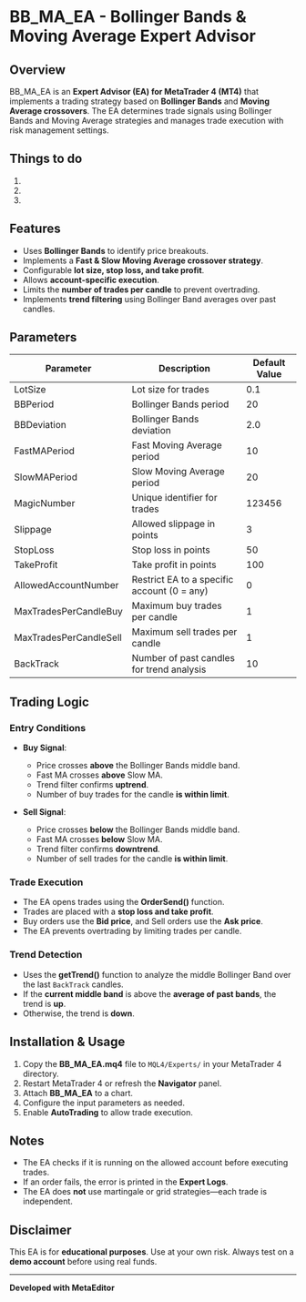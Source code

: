 # BB_MA_EA - Bollinger Bands & Moving Average Expert Advisor

## Overview
BB_MA_EA is an **Expert Advisor (EA) for MetaTrader 4 (MT4)** that implements a trading strategy based on **Bollinger Bands** and **Moving Average crossovers**. The EA determines trade signals using Bollinger Bands and Moving Average strategies and manages trade execution with risk management settings.

## Things to do
1. 
2. 
3. 

## Features
- Uses **Bollinger Bands** to identify price breakouts.
- Implements a **Fast & Slow Moving Average crossover strategy**.
- Configurable **lot size, stop loss, and take profit**.
- Allows **account-specific execution**.
- Limits the **number of trades per candle** to prevent overtrading.
- Implements **trend filtering** using Bollinger Band averages over past candles.

## Parameters
| Parameter                  | Description                                      | Default Value |
|----------------------------|--------------------------------------------------|--------------|
| LotSize                    | Lot size for trades                              | 0.1          |
| BBPeriod                   | Bollinger Bands period                           | 20           |
| BBDeviation                | Bollinger Bands deviation                        | 2.0          |
| FastMAPeriod               | Fast Moving Average period                       | 10           |
| SlowMAPeriod               | Slow Moving Average period                       | 20           |
| MagicNumber                | Unique identifier for trades                     | 123456       |
| Slippage                   | Allowed slippage in points                       | 3            |
| StopLoss                   | Stop loss in points                              | 50           |
| TakeProfit                 | Take profit in points                            | 100          |
| AllowedAccountNumber       | Restrict EA to a specific account (0 = any)      | 0            |
| MaxTradesPerCandleBuy      | Maximum buy trades per candle                    | 1            |
| MaxTradesPerCandleSell     | Maximum sell trades per candle                   | 1            |
| BackTrack                  | Number of past candles for trend analysis        | 10           |

## Trading Logic
### Entry Conditions
- **Buy Signal**:
  - Price crosses **above** the Bollinger Bands middle band.
  - Fast MA crosses **above** Slow MA.
  - Trend filter confirms **uptrend**.
  - Number of buy trades for the candle **is within limit**.

- **Sell Signal**:
  - Price crosses **below** the Bollinger Bands middle band.
  - Fast MA crosses **below** Slow MA.
  - Trend filter confirms **downtrend**.
  - Number of sell trades for the candle **is within limit**.

### Trade Execution
- The EA opens trades using the **OrderSend()** function.
- Trades are placed with a **stop loss and take profit**.
- Buy orders use the **Bid price**, and Sell orders use the **Ask price**.
- The EA prevents overtrading by limiting trades per candle.

### Trend Detection
- Uses the **getTrend()** function to analyze the middle Bollinger Band over the last `BackTrack` candles.
- If the **current middle band** is above the **average of past bands**, the trend is **up**.
- Otherwise, the trend is **down**.

## Installation & Usage
1. Copy the **BB_MA_EA.mq4** file to `MQL4/Experts/` in your MetaTrader 4 directory.
2. Restart MetaTrader 4 or refresh the **Navigator** panel.
3. Attach **BB_MA_EA** to a chart.
4. Configure the input parameters as needed.
5. Enable **AutoTrading** to allow trade execution.

## Notes
- The EA checks if it is running on the allowed account before executing trades.
- If an order fails, the error is printed in the **Expert Logs**.
- The EA does **not** use martingale or grid strategies—each trade is independent.

## Disclaimer
This EA is for **educational purposes**. Use at your own risk. Always test on a **demo account** before using real funds.

---
**Developed with MetaEditor**

